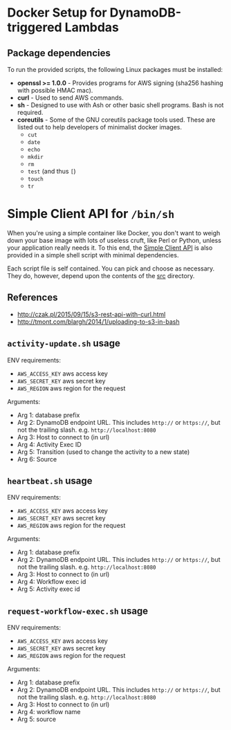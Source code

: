 # Docker Setup for DynamoDB-triggered Lambdas


## Package dependencies

To run the provided scripts, the following Linux packages must be installed:

* **openssl >= 1.0.0** - Provides programs for AWS signing (sha256 hashing with possible HMAC mac).
* **curl** - Used to send AWS commands.
* **sh** - Designed to use with Ash or other basic shell programs.  Bash is not required.
* **coreutils** - Some of the GNU coreutils package tools used.  These are listed out to help
    developers of minimalist docker images.
    * `cut`
    * `date`
    * `echo`
    * `mkdir`
    * `rm`
    * `test` (and thus `[`)
    * `touch`
    * `tr`



# Simple Client API for `/bin/sh`

When you're using a simple container like Docker, you don't want to weigh down
your base image with lots of useless cruft, like Perl or Python, unless your
application really needs it.  To this end, the [Simple Client API](../../docs/contract.md)
is also provided in a simple shell script with minimal dependencies.

Each script file is self contained.  You can pick and choose as necessary.  They do,
however, depend upon the contents of the [src](src) directory.



## References

* http://czak.pl/2015/09/15/s3-rest-api-with-curl.html
* http://tmont.com/blargh/2014/1/uploading-to-s3-in-bash



## `activity-update.sh` usage

ENV requirements:

* `AWS_ACCESS_KEY` aws access key
* `AWS_SECRET_KEY` aws secret key
* `AWS_REGION` aws region for the request

Arguments:

* Arg 1: database prefix
* Arg 2: DynamoDB endpoint URL.  This includes `http://` or `https://`, but not the trailing slash.
    e.g. `http://localhost:8080`
* Arg 3: Host to connect to (in url)
* Arg 4: Activity Exec ID
* Arg 5: Transition (used to change the activity to a new state)
* Arg 6: Source



## `heartbeat.sh` usage

ENV requirements:

* `AWS_ACCESS_KEY` aws access key
* `AWS_SECRET_KEY` aws secret key
* `AWS_REGION` aws region for the request

Arguments:

* Arg 1: database prefix
* Arg 2: DynamoDB endpoint URL.  This includes `http://` or `https://`, but not the trailing slash.
    e.g. `http://localhost:8080`
* Arg 3: Host to connect to (in url)
* Arg 4: Workflow exec id
* Arg 5: Activity exec id



## `request-workflow-exec.sh` usage

ENV requirements:

* `AWS_ACCESS_KEY` aws access key
* `AWS_SECRET_KEY` aws secret key
* `AWS_REGION` aws region for the request

Arguments:

* Arg 1: database prefix
* Arg 2: DynamoDB endpoint URL.  This includes `http://` or `https://`, but not the trailing slash.
    e.g. `http://localhost:8080`
* Arg 3: Host to connect to (in url)
* Arg 4: workflow name
* Arg 5: source
